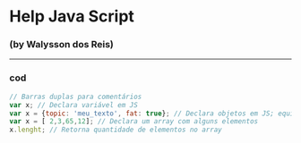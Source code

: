 # Help Java Script
### (by Walysson dos Reis)
---------------------
### cod
~~~JavaScript
// Barras duplas para comentários
var x; // Declara variável em JS
var x = {topic: 'meu_texto', fat: true}; // Declara objetos em JS; equivale ao dicionário em Python
var x = [ 2,3,65,12]; // Declara um array com alguns elementos
x.lenght; // Retorna quantidade de elementos no array

~~~
